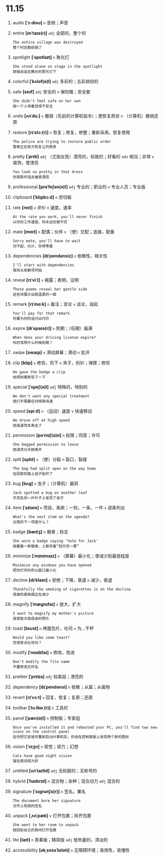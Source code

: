 # 11.15


1. audio **[ˈɔːdiəʊ]** `n` 音频；声音

2. entire **[ɪnˈtaɪə(r)]** `adj` 全部的，整个的
    ```
    The entire village was destroyed
    整个村庄都给毁了
    ```

3. spotlight **[ˈspɒtlaɪt]** `n` 聚光灯
    ```
    She stood alone on stage in the spotlight
    她独自站在舞台的聚光灯下
    ```

4. colorful **[ˈkʌləf(ə)l]** `adj` 多彩的；五彩缤纷的

5. safe **[seɪf]** `adj` 安全的 `n` 保险箱；安全套
    ```
    She didn't feel safe on her own
    她一个人待着觉得不安全
    ```

6. undo **[ʌnˈduː]** `v` 撤销（先前的计算机指令）；使恢复原状 `n` （计算机）撤销还原

7. restore **[rɪˈstɔː(r)]** `v` 恢复；修复，修整；重新采用，恢复使用
    ```
    The police are trying to restore public order
    警察正在努力恢复公共秩序
    ```

8. pretty **[ˈprɪti]** `adj` （尤指女孩）漂亮的，标致的；好看的 `adv` 相当；非常 `v` 装饰，使漂亮
    ```
    You look so pretty in that dress
    你穿那件连衣裙真漂亮
    ```

9. professional **[prəˈfeʃən(ə)l]** `adj` 专业的；职业的 `n` 专业人员；专业版

10. clipboard **[ˈklɪpbɔːd]** `n` 剪切板

11. rate **[reɪt]** `v` 评价 `n` 速度，速率
    ```
    At the rate you work, you'll never finish
    以你的工作速度，你永远也做不完
    ```

12. mate **[meɪt]** `n` 配偶；伙伴 `v` （使）交配；连接，配备
    ```
    Sorry mate, you'll have to wait
    对不起，伙计，你得等着
    ```

13. dependencies **[dɪˈpendənsiz]** `n` 依赖性，相关性
    ```
    I'll start with dependencies
    我将从依赖项开始
    ```

14. reveal **[rɪˈviːl]** `v` 揭露；表明，证明
    ```
    These poems reveal her gentle side
    这些诗展示出她温柔的一面
    ```

15. remark **[rɪˈmɑːk]** `n` 备注；言论 `v` 谈论，说起
    ```
    You'll pay for that remark
    你要为你的话付出代价
    ```

16. expire **[ɪkˈspaɪə(r)]** `v` 到期；（任期）届满
    ```
    When does your driving license expire?
    你的驾照什么时候到期？
    ```

17. swipe **[swaɪp]** `v` 滑动屏幕；滑动 `n` 批评

18. clip **[klɪp]** `v` 修剪，剪下 `n` 夹子，别针；弹匣；修剪
    ```
    He gave the hedge a clip
    他把树篱修剪了一下
    ```

19. special **[ˈspeʃ(ə)l]** `adj` 特殊的，特别的
    ```
    We don't want any special treatment
    我们不需要任何特殊待遇
    ```

20. speed **[spiːd]** `n` （运动）速度 `v` 快速移动
    ```
    He drove off at high speed
    他高速驾车离去了
    ```

21. permission **[pəˈmɪʃ(ə)n]** `n` 权限；同意；许可
    ```
    She begged permission to leave
    她请求允许她离开
    ```

22. split **[splɪt]** `v` （使）分裂 `n` 裂口，裂缝
    ```
    The bag had split open on the way home
    在回家的路上袋子裂开了
    ```

23. bug **[bʌɡ]** `n` 虫子；（计算机）漏洞
    ```
    Jack spotted a bug on another leaf
    杰克在另一片叶子上发现了虫子
    ```

24. item **[ˈaɪtəm]** `n` 项目，条款；一则，一条，一件 `v` 逐条列出
    ```
    What's the next item on the agenda?
    议程的下一项是什么？
    ```

25. badge **[bædʒ]** `n` 徽章；标志
    ```
    She wore a badge saying 'Vote for Jack'
    她戴着一枚徽章，上面写着“投杰克一票”
    ```

26. minimize **[ˈmɪnɪmaɪz]** `v` （屏幕）最小化；使减少到最低程度
    ```
    Minimize any windows you have opened
    把你打开的所以窗口最小化
    ```

27. decline **[dɪˈklaɪn]** `v` 拒绝；下降，衰退 `n` 减少，衰退
    ```
    Thankfully the smoking of cigarettes is on the decline
    感谢的是吸烟正在减少
    ```

28. magnify **[ˈmæɡnɪfaɪ]** `v` 放大，扩大
    ```
    I want to magnify my mother's picture
    我想放大我母亲的照片
    ```

29. toast **[təʊst]** `n` 烤面包片，吐司 `v` 为...干杯
    ```
    Would you like some toast?
    您想来点吐司吗？
    ```

30. modify **[ˈmɒdɪfaɪ]** `v` 修改，改进
    ```
    Don't modify the file name
    不要修改文件名
    ```

31. prettier **[ˈprɪtɪə]** `adj` 较美丽；漂亮的

32. dependency **[dɪˈpendənsi]** `n` 依赖；从属；从属物

33. revert **[rɪˈvɜːt]** `v` 回复，恢复；复原；还原

34. toolbar **[ˈtuːlbɑː(r)]** `n` 工具栏

35. panel **[ˈpæn(ə)l]** `n` 控制板；专家组
    ```
    Once you've installed it and rebooted your PC, you'll find two new icons on the control panel
    在你把它安装并重新启动计算机后，你会在控制面板上发现两个新的图标
    ```

36. vision **[ˈvɪʒn]** `n` 视觉；视力；幻想
    ```
    Cats have good night vision
    猫在夜间视力好
    ```

37. untitled **[ʌnˈtaɪtld]** `adj` 无标题的；无称号的

38. hybrid **[ˈhaɪbrɪd]** `n` 混合物；杂种；混合动力 `adj` 混合的

39. signature **[ˈsɪɡnətʃə(r)]** `n` 签名，署名
    ```
    The document bore her signature
    文件上有她的签名
    ```

40. unpack **[ˌʌnˈpæk]** `v` 打开包裹；拆开包裹
    ```
    She went to her room to unpack
    她回到自己的房间打开包裹
    ```

41. lite **[laɪt]** `n` 青春版；精简版 `adj` 低热量的，清淡的

42. accessibility **[əkˌsesəˈbɪləti]** `n` 无障碍环境；易用性，易懂性

